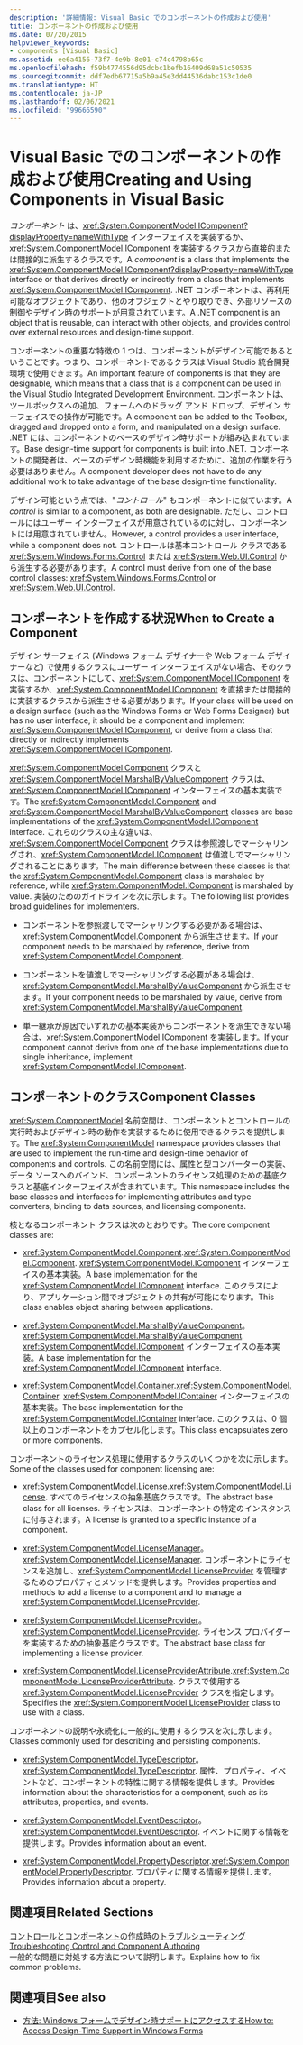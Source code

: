 ```yaml
---
description: '詳細情報: Visual Basic でのコンポーネントの作成および使用'
title: コンポーネントの作成および使用
ms.date: 07/20/2015
helpviewer_keywords:
- components [Visual Basic]
ms.assetid: ee6a4156-73f7-4e9b-8e01-c74c4798b65c
ms.openlocfilehash: f59b4774556d95dcbc1befb16409d68a51c50535
ms.sourcegitcommit: ddf7edb67715a5b9a45e3dd44536dabc153c1de0
ms.translationtype: HT
ms.contentlocale: ja-JP
ms.lasthandoff: 02/06/2021
ms.locfileid: "99666590"
---
```

# <a name="creating-and-using-components-in-visual-basic"></a><span data-ttu-id="1491d-103">Visual Basic でのコンポーネントの作成および使用</span><span class="sxs-lookup"><span data-stu-id="1491d-103">Creating and Using Components in Visual Basic</span></span>

<span data-ttu-id="1491d-104">*コンポーネント* は、<xref:System.ComponentModel.IComponent?displayProperty=nameWithType> インターフェイスを実装するか、<xref:System.ComponentModel.IComponent> を実装するクラスから直接的または間接的に派生するクラスです。</span><span class="sxs-lookup"><span data-stu-id="1491d-104">A *component* is a class that implements the <xref:System.ComponentModel.IComponent?displayProperty=nameWithType> interface or that derives directly or indirectly from a class that implements <xref:System.ComponentModel.IComponent>.</span></span> <span data-ttu-id="1491d-105">.NET コンポーネントは、再利用可能なオブジェクトであり、他のオブジェクトとやり取りでき、外部リソースの制御やデザイン時のサポートが用意されています。</span><span class="sxs-lookup"><span data-stu-id="1491d-105">A .NET component is an object that is reusable, can interact with other objects, and provides control over external resources and design-time support.</span></span>  
  
 <span data-ttu-id="1491d-106">コンポーネントの重要な特徴の 1 つは、コンポーネントがデザイン可能であるということです。つまり、コンポーネントであるクラスは Visual Studio 統合開発環境で使用できます。</span><span class="sxs-lookup"><span data-stu-id="1491d-106">An important feature of components is that they are designable, which means that a class that is a component can be used in the Visual Studio Integrated Development Environment.</span></span> <span data-ttu-id="1491d-107">コンポーネントは、ツールボックスへの追加、フォームへのドラッグ アンド ドロップ、デザイン サーフェイスでの操作が可能です。</span><span class="sxs-lookup"><span data-stu-id="1491d-107">A component can be added to the Toolbox, dragged and dropped onto a form, and manipulated on a design surface.</span></span> <span data-ttu-id="1491d-108">.NET には、コンポーネントのベースのデザイン時サポートが組み込まれています。</span><span class="sxs-lookup"><span data-stu-id="1491d-108">Base design-time support for components is built into .NET.</span></span> <span data-ttu-id="1491d-109">コンポーネントの開発者は、ベースのデザイン時機能を利用するために、追加の作業を行う必要はありません。</span><span class="sxs-lookup"><span data-stu-id="1491d-109">A component developer does not have to do any additional work to take advantage of the base design-time functionality.</span></span>  
  
 <span data-ttu-id="1491d-110">デザイン可能という点では、"*コントロール*" もコンポーネントに似ています。</span><span class="sxs-lookup"><span data-stu-id="1491d-110">A *control* is similar to a component, as both are designable.</span></span> <span data-ttu-id="1491d-111">ただし、コントロールにはユーザー インターフェイスが用意されているのに対し、コンポーネントには用意されていません。</span><span class="sxs-lookup"><span data-stu-id="1491d-111">However, a control provides a user interface, while a component does not.</span></span> <span data-ttu-id="1491d-112">コントロールは基本コントロール クラスである <xref:System.Windows.Forms.Control> または <xref:System.Web.UI.Control> から派生する必要があります。</span><span class="sxs-lookup"><span data-stu-id="1491d-112">A control must derive from one of the base control classes: <xref:System.Windows.Forms.Control> or <xref:System.Web.UI.Control>.</span></span>  
  
## <a name="when-to-create-a-component"></a><span data-ttu-id="1491d-113">コンポーネントを作成する状況</span><span class="sxs-lookup"><span data-stu-id="1491d-113">When to Create a Component</span></span>  

 <span data-ttu-id="1491d-114">デザイン サーフェイス (Windows フォーム デザイナーや Web フォーム デザイナーなど) で使用するクラスにユーザー インターフェイスがない場合、そのクラスは、コンポーネントにして、<xref:System.ComponentModel.IComponent> を実装するか、<xref:System.ComponentModel.IComponent> を直接または間接的に実装するクラスから派生させる必要があります。</span><span class="sxs-lookup"><span data-stu-id="1491d-114">If your class will be used on a design surface (such as the Windows Forms or Web Forms Designer) but has no user interface, it should be a component and implement <xref:System.ComponentModel.IComponent>, or derive from a class that directly or indirectly implements <xref:System.ComponentModel.IComponent>.</span></span>  
  
 <span data-ttu-id="1491d-115"><xref:System.ComponentModel.Component> クラスと <xref:System.ComponentModel.MarshalByValueComponent> クラスは、<xref:System.ComponentModel.IComponent> インターフェイスの基本実装です。</span><span class="sxs-lookup"><span data-stu-id="1491d-115">The <xref:System.ComponentModel.Component> and <xref:System.ComponentModel.MarshalByValueComponent> classes are base implementations of the <xref:System.ComponentModel.IComponent> interface.</span></span> <span data-ttu-id="1491d-116">これらのクラスの主な違いは、<xref:System.ComponentModel.Component> クラスは参照渡しでマーシャリングされ、<xref:System.ComponentModel.IComponent> は値渡しでマーシャリングされることにあります。</span><span class="sxs-lookup"><span data-stu-id="1491d-116">The main difference between these classes is that the <xref:System.ComponentModel.Component> class is marshaled by reference, while <xref:System.ComponentModel.IComponent> is marshaled by value.</span></span> <span data-ttu-id="1491d-117">実装のためのガイドラインを次に示します。</span><span class="sxs-lookup"><span data-stu-id="1491d-117">The following list provides broad guidelines for implementers.</span></span>  
  
- <span data-ttu-id="1491d-118">コンポーネントを参照渡しでマーシャリングする必要がある場合は、<xref:System.ComponentModel.Component> から派生させます。</span><span class="sxs-lookup"><span data-stu-id="1491d-118">If your component needs to be marshaled by reference, derive from <xref:System.ComponentModel.Component>.</span></span>  
  
- <span data-ttu-id="1491d-119">コンポーネントを値渡しでマーシャリングする必要がある場合は、<xref:System.ComponentModel.MarshalByValueComponent> から派生させます。</span><span class="sxs-lookup"><span data-stu-id="1491d-119">If your component needs to be marshaled by value, derive from <xref:System.ComponentModel.MarshalByValueComponent>.</span></span>  
  
- <span data-ttu-id="1491d-120">単一継承が原因でいずれかの基本実装からコンポーネントを派生できない場合は、<xref:System.ComponentModel.IComponent> を実装します。</span><span class="sxs-lookup"><span data-stu-id="1491d-120">If your component cannot derive from one of the base implementations due to single inheritance, implement <xref:System.ComponentModel.IComponent>.</span></span>  
  
## <a name="component-classes"></a><span data-ttu-id="1491d-121">コンポーネントのクラス</span><span class="sxs-lookup"><span data-stu-id="1491d-121">Component Classes</span></span>  

 <span data-ttu-id="1491d-122"><xref:System.ComponentModel> 名前空間は、コンポーネントとコントロールの実行時およびデザイン時の動作を実装するために使用できるクラスを提供します。</span><span class="sxs-lookup"><span data-stu-id="1491d-122">The <xref:System.ComponentModel> namespace provides classes that are used to implement the run-time and design-time behavior of components and controls.</span></span> <span data-ttu-id="1491d-123">この名前空間には、属性と型コンバーターの実装、データ ソースへのバインド、コンポーネントのライセンス処理のための基底クラスと基底インターフェイスが含まれています。</span><span class="sxs-lookup"><span data-stu-id="1491d-123">This namespace includes the base classes and interfaces for implementing attributes and type converters, binding to data sources, and licensing components.</span></span>  
  
 <span data-ttu-id="1491d-124">核となるコンポーネント クラスは次のとおりです。</span><span class="sxs-lookup"><span data-stu-id="1491d-124">The core component classes are:</span></span>  
  
- <span data-ttu-id="1491d-125"><xref:System.ComponentModel.Component>.</span><span class="sxs-lookup"><span data-stu-id="1491d-125"><xref:System.ComponentModel.Component>.</span></span> <span data-ttu-id="1491d-126"><xref:System.ComponentModel.IComponent> インターフェイスの基本実装。</span><span class="sxs-lookup"><span data-stu-id="1491d-126">A base implementation for the <xref:System.ComponentModel.IComponent> interface.</span></span> <span data-ttu-id="1491d-127">このクラスにより、アプリケーション間でオブジェクトの共有が可能になります。</span><span class="sxs-lookup"><span data-stu-id="1491d-127">This class enables object sharing between applications.</span></span>  
  
- <span data-ttu-id="1491d-128"><xref:System.ComponentModel.MarshalByValueComponent>。</span><span class="sxs-lookup"><span data-stu-id="1491d-128"><xref:System.ComponentModel.MarshalByValueComponent>.</span></span> <span data-ttu-id="1491d-129"><xref:System.ComponentModel.IComponent> インターフェイスの基本実装。</span><span class="sxs-lookup"><span data-stu-id="1491d-129">A base implementation for the <xref:System.ComponentModel.IComponent> interface.</span></span>  
  
- <span data-ttu-id="1491d-130"><xref:System.ComponentModel.Container>.</span><span class="sxs-lookup"><span data-stu-id="1491d-130"><xref:System.ComponentModel.Container>.</span></span> <span data-ttu-id="1491d-131"><xref:System.ComponentModel.IContainer> インターフェイスの基本実装。</span><span class="sxs-lookup"><span data-stu-id="1491d-131">The base implementation for the <xref:System.ComponentModel.IContainer> interface.</span></span> <span data-ttu-id="1491d-132">このクラスは、0 個以上のコンポーネントをカプセル化します。</span><span class="sxs-lookup"><span data-stu-id="1491d-132">This class encapsulates zero or more components.</span></span>  
  
 <span data-ttu-id="1491d-133">コンポーネントのライセンス処理に使用するクラスのいくつかを次に示します。</span><span class="sxs-lookup"><span data-stu-id="1491d-133">Some of the classes used for component licensing are:</span></span>  
  
- <span data-ttu-id="1491d-134"><xref:System.ComponentModel.License>.</span><span class="sxs-lookup"><span data-stu-id="1491d-134"><xref:System.ComponentModel.License>.</span></span> <span data-ttu-id="1491d-135">すべてのライセンスの抽象基底クラスです。</span><span class="sxs-lookup"><span data-stu-id="1491d-135">The abstract base class for all licenses.</span></span> <span data-ttu-id="1491d-136">ライセンスは、コンポーネントの特定のインスタンスに付与されます。</span><span class="sxs-lookup"><span data-stu-id="1491d-136">A license is granted to a specific instance of a component.</span></span>  
  
- <span data-ttu-id="1491d-137"><xref:System.ComponentModel.LicenseManager>。</span><span class="sxs-lookup"><span data-stu-id="1491d-137"><xref:System.ComponentModel.LicenseManager>.</span></span> <span data-ttu-id="1491d-138">コンポーネントにライセンスを追加し、<xref:System.ComponentModel.LicenseProvider> を管理するためのプロパティとメソッドを提供します。</span><span class="sxs-lookup"><span data-stu-id="1491d-138">Provides properties and methods to add a license to a component and to manage a <xref:System.ComponentModel.LicenseProvider>.</span></span>  
  
- <span data-ttu-id="1491d-139"><xref:System.ComponentModel.LicenseProvider>。</span><span class="sxs-lookup"><span data-stu-id="1491d-139"><xref:System.ComponentModel.LicenseProvider>.</span></span> <span data-ttu-id="1491d-140">ライセンス プロバイダーを実装するための抽象基底クラスです。</span><span class="sxs-lookup"><span data-stu-id="1491d-140">The abstract base class for implementing a license provider.</span></span>  
  
- <span data-ttu-id="1491d-141"><xref:System.ComponentModel.LicenseProviderAttribute>.</span><span class="sxs-lookup"><span data-stu-id="1491d-141"><xref:System.ComponentModel.LicenseProviderAttribute>.</span></span> <span data-ttu-id="1491d-142">クラスで使用する <xref:System.ComponentModel.LicenseProvider> クラスを指定します。</span><span class="sxs-lookup"><span data-stu-id="1491d-142">Specifies the <xref:System.ComponentModel.LicenseProvider> class to use with a class.</span></span>  
  
 <span data-ttu-id="1491d-143">コンポーネントの説明や永続化に一般的に使用するクラスを次に示します。</span><span class="sxs-lookup"><span data-stu-id="1491d-143">Classes commonly used for describing and persisting components.</span></span>  
  
- <span data-ttu-id="1491d-144"><xref:System.ComponentModel.TypeDescriptor>。</span><span class="sxs-lookup"><span data-stu-id="1491d-144"><xref:System.ComponentModel.TypeDescriptor>.</span></span> <span data-ttu-id="1491d-145">属性、プロパティ、イベントなど、コンポーネントの特性に関する情報を提供します。</span><span class="sxs-lookup"><span data-stu-id="1491d-145">Provides information about the characteristics for a component, such as its attributes, properties, and events.</span></span>  
  
- <span data-ttu-id="1491d-146"><xref:System.ComponentModel.EventDescriptor>。</span><span class="sxs-lookup"><span data-stu-id="1491d-146"><xref:System.ComponentModel.EventDescriptor>.</span></span> <span data-ttu-id="1491d-147">イベントに関する情報を提供します。</span><span class="sxs-lookup"><span data-stu-id="1491d-147">Provides information about an event.</span></span>  
  
- <span data-ttu-id="1491d-148"><xref:System.ComponentModel.PropertyDescriptor>.</span><span class="sxs-lookup"><span data-stu-id="1491d-148"><xref:System.ComponentModel.PropertyDescriptor>.</span></span> <span data-ttu-id="1491d-149">プロパティに関する情報を提供します。</span><span class="sxs-lookup"><span data-stu-id="1491d-149">Provides information about a property.</span></span>  
  
## <a name="related-sections"></a><span data-ttu-id="1491d-150">関連項目</span><span class="sxs-lookup"><span data-stu-id="1491d-150">Related Sections</span></span>  

 [<span data-ttu-id="1491d-151">コントロールとコンポーネントの作成時のトラブルシューティング</span><span class="sxs-lookup"><span data-stu-id="1491d-151">Troubleshooting Control and Component Authoring</span></span>](/dotnet/desktop/winforms/controls/troubleshooting-control-and-component-authoring)  
 <span data-ttu-id="1491d-152">一般的な問題に対処する方法について説明します。</span><span class="sxs-lookup"><span data-stu-id="1491d-152">Explains how to fix common problems.</span></span>  
  
## <a name="see-also"></a><span data-ttu-id="1491d-153">関連項目</span><span class="sxs-lookup"><span data-stu-id="1491d-153">See also</span></span>

- [<span data-ttu-id="1491d-154">方法: Windows フォームでデザイン時サポートにアクセスする</span><span class="sxs-lookup"><span data-stu-id="1491d-154">How to: Access Design-Time Support in Windows Forms</span></span>](/dotnet/desktop/winforms/controls/developing-windows-forms-controls-at-design-time)
